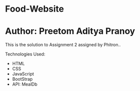 # Food-Website
# Author: Preetom Aditya Pranoy
<p>This is the solution to Assignment 2 assigned by Phitron..</p>
<p>Technologies Used: <br>
  <ul>
    <li>HTML</li>
    <li>CSS</li>
    <li>JavaScript</li>
    <li>BootStrap</li>
    <li>API: MealDb </li>
  </ul>
</p>
